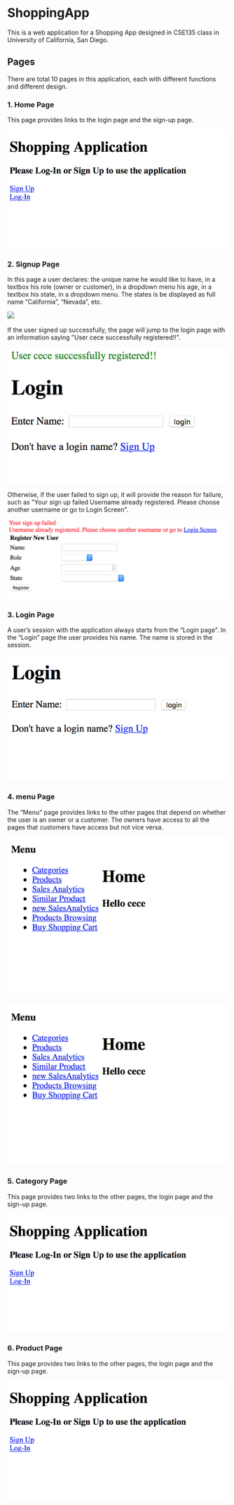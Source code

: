 # ShoppingApp

This is a web application for a Shopping App designed in CSE135 class in University of California, San Diego.

## Pages
There are total 10 pages in this application, each with different functions and different design.

###  1. Home Page
 This page provides links to the login page and the sign-up page.

![](./img/home.png)

###  2. Signup Page
 In this page a user declares:
  the unique name he would like to have, in a textbox
  his role (owner or customer), in a dropdown menu
  his age, in a textbox
  his state, in a dropdown menu. The states is be displayed as full name “California”, “Nevada”, etc.

![](./img/signup.png=100x20)

If the user signed up successfully, the page will jump to the login page with an information saying "User cece successfully registered!!". 

![](./img/signup-success.png)

Otherwise, if the user failed to sign up, it will provide the reason for failure, such as "Your sign up failed
Username already registered. Please choose another username or go to Login Screen".

![](./img/signup-failure.png)


###  3. Login Page
 A user’s session with the application always starts from the “Login page”. In the “Login” page the user provides his name. The name is stored in the session.

![](./img/login.png)


###  4. menu Page
 The “Menu” page provides links to the other pages that depend on whether the user is an owner or a customer. The owners have access to all the pages that customers have access but not vice versa.

![](./img/menu-owner.png)


![](./img/menu-owner.png)

###  5. Category Page
 This page provides two links to the other pages, the login page and the sign-up page.

![](./img/home.png)

###  6. Product Page
 This page provides two links to the other pages, the login page and the sign-up page.

![](./img/home.png)
